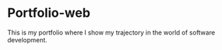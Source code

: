# Portfolio-web
This is my portfolio where I show my trajectory in the world of software development.
